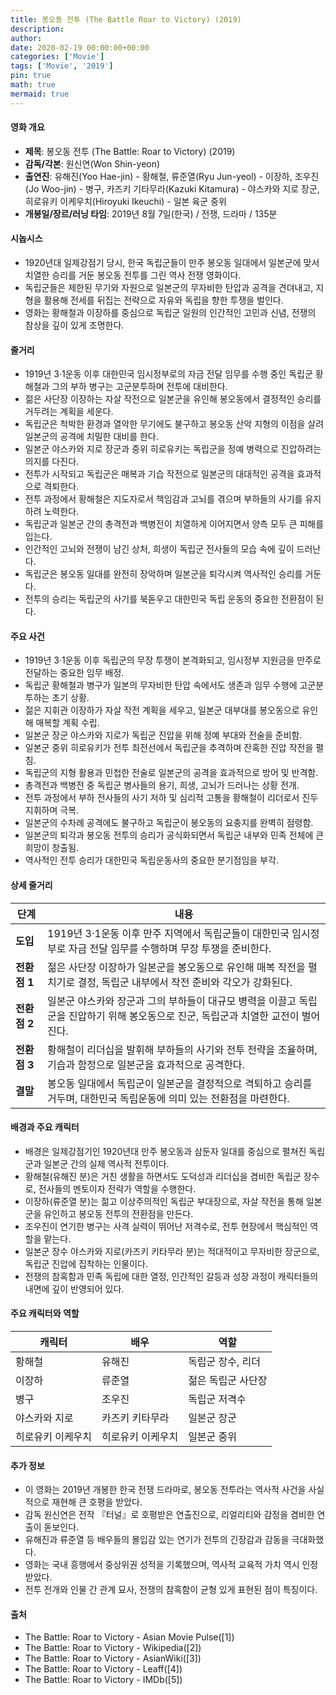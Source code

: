 ```yaml
---
title: 봉오동 전투 (The Battle Roar to Victory) (2019)
description: 
author: 
date: 2020-02-19 00:00:00+00:00
categories: ['Movie']
tags: ['Movie', '2019']
pin: true
math: true
mermaid: true
---
```

#### 영화 개요

- **제목**: 봉오동 전투 (The Battle: Roar to Victory) (2019)  
- **감독/각본**: 원신연(Won Shin-yeon)  
- **출연진**: 유해진(Yoo Hae-jin) - 황해철, 류준열(Ryu Jun-yeol) - 이장하, 조우진(Jo Woo-jin) - 병구, 카즈키 기타무라(Kazuki Kitamura) - 야스카와 지로 장군, 히로유키 이케우치(Hiroyuki Ikeuchi) - 일본 육군 중위  
- **개봉일/장르/러닝 타임**: 2019년 8월 7일(한국) / 전쟁, 드라마 / 135분  

#### 시놉시스

- 1920년대 일제강점기 당시, 한국 독립군들이 만주 봉오동 일대에서 일본군에 맞서 치열한 승리를 거둔 봉오동 전투를 그린 역사 전쟁 영화이다.  
- 독립군들은 제한된 무기와 자원으로 일본군의 무자비한 탄압과 공격을 견뎌내고, 지형을 활용해 전세를 뒤집는 전략으로 자유와 독립을 향한 투쟁을 벌인다.  
- 영화는 황해철과 이장하를 중심으로 독립군 일원의 인간적인 고민과 신념, 전쟁의 참상을 깊이 있게 조명한다.  

#### 줄거리

- 1919년 3·1운동 이후 대한민국 임시정부로의 자금 전달 임무를 수행 중인 독립군 황해철과 그의 부하 병구는 고군분투하며 전투에 대비한다.  
- 젊은 사단장 이장하는 자살 작전으로 일본군을 유인해 봉오동에서 결정적인 승리를 거두려는 계획을 세운다.  
- 독립군은 척박한 환경과 열악한 무기에도 불구하고 봉오동 산악 지형의 이점을 살려 일본군의 공격에 치밀한 대비를 한다.  
- 일본군 야스카와 지로 장군과 중위 히로유키는 독립군을 정예 병력으로 진압하려는 의지를 다진다.  
- 전투가 시작되고 독립군은 매복과 기습 작전으로 일본군의 대대적인 공격을 효과적으로 격퇴한다.  
- 전투 과정에서 황해철은 지도자로서 책임감과 고뇌를 겪으며 부하들의 사기를 유지하려 노력한다.  
- 독립군과 일본군 간의 총격전과 백병전이 치열하게 이어지면서 양측 모두 큰 피해를 입는다.  
- 인간적인 고뇌와 전쟁이 남긴 상처, 희생이 독립군 전사들의 모습 속에 깊이 드러난다.  
- 독립군은 봉오동 일대를 완전히 장악하며 일본군을 퇴각시켜 역사적인 승리를 거둔다.  
- 전투의 승리는 독립군의 사기를 북돋우고 대한민국 독립 운동의 중요한 전환점이 된다.  

#### 주요 사건

- 1919년 3·1운동 이후 독립군의 무장 투쟁이 본격화되고, 임시정부 지원금을 만주로 전달하는 중요한 임무 배정.  
- 독립군 황해철과 병구가 일본의 무자비한 탄압 속에서도 생존과 임무 수행에 고군분투하는 초기 상황.  
- 젊은 지휘관 이장하가 자살 작전 계획을 세우고, 일본군 대부대를 봉오동으로 유인해 매복할 계획 수립.  
- 일본군 장군 야스카와 지로가 독립군 진압을 위해 정예 부대와 전술을 준비함.  
- 일본군 중위 히로유키가 전투 최전선에서 독립군을 추격하며 잔혹한 진압 작전을 펼침.  
- 독립군의 지형 활용과 민첩한 전술로 일본군의 공격을 효과적으로 방어 및 반격함.  
- 총격전과 백병전 중 독립군 병사들의 용기, 희생, 고뇌가 드러나는 상황 전개.  
- 전투 과정에서 부하 전사들의 사기 저하 및 심리적 고통을 황해철이 리더로서 진두지휘하며 극복.  
- 일본군의 수차례 공격에도 불구하고 독립군이 봉오동의 요충지를 완벽히 점령함.  
- 일본군의 퇴각과 봉오동 전투의 승리가 공식화되면서 독립군 내부와 민족 전체에 큰 희망이 창출됨.  
- 역사적인 전투 승리가 대한민국 독립운동사의 중요한 분기점임을 부각.  

#### 상세 줄거리

| **단계**  | **내용**                                                                                                          |
|-----------|------------------------------------------------------------------------------------------------------------------|
| **도입**  | 1919년 3·1운동 이후 만주 지역에서 독립군들이 대한민국 임시정부로 자금 전달 임무를 수행하며 무장 투쟁을 준비한다.                           |
| **전환점 1** | 젊은 사단장 이장하가 일본군을 봉오동으로 유인해 매복 작전을 펼치기로 결정, 독립군 내부에서 작전 준비와 각오가 강화된다.                                |
| **전환점 2** | 일본군 야스카와 장군과 그의 부하들이 대규모 병력을 이끌고 독립군을 진압하기 위해 봉오동으로 진군, 독립군과 치열한 교전이 벌어진다.                     |
| **전환점 3** | 황해철이 리더십을 발휘해 부하들의 사기와 전투 전략을 조율하며, 기습과 함정으로 일본군을 효과적으로 공격한다.                                          |
| **결말**  | 봉오동 일대에서 독립군이 일본군을 결정적으로 격퇴하고 승리를 거두며, 대한민국 독립운동에 의미 있는 전환점을 마련한다.                                 |

#### 배경과 주요 캐릭터

- 배경은 일제강점기인 1920년대 만주 봉오동과 삼둔자 일대를 중심으로 펼쳐진 독립군과 일본군 간의 실제 역사적 전투이다.  
- 황해철(유해진 분)은 거친 생활을 하면서도 도덕성과 리더십을 겸비한 독립군 장수로, 전사들의 멘토이자 전략가 역할을 수행한다.  
- 이장하(류준열 분)는 젊고 이상주의적인 독립군 부대장으로, 자살 작전을 통해 일본군을 유인하고 봉오동 전투의 전환점을 만든다.  
- 조우진이 연기한 병구는 사격 실력이 뛰어난 저격수로, 전투 현장에서 핵심적인 역할을 맡는다.  
- 일본군 장수 야스카와 지로(카즈키 키타무라 분)는 적대적이고 무자비한 장군으로, 독립군 진압에 집착하는 인물이다.  
- 전쟁의 참혹함과 민족 독립에 대한 열정, 인간적인 갈등과 성장 과정이 캐릭터들의 내면에 깊이 반영되어 있다.  

#### 주요 캐릭터와 역할

| **캐릭터** | **배우** | **역할**             |
|------------|----------|----------------------|
| 황해철     | 유해진   | 독립군 장수, 리더    |
| 이장하     | 류준열   | 젊은 독립군 사단장  |
| 병구       | 조우진   | 독립군 저격수        |
| 야스카와 지로 | 카즈키 키타무라 | 일본군 장군         |
| 히로유키 이케우치 | 히로유키 이케우치 | 일본군 중위         |

#### 추가 정보

- 이 영화는 2019년 개봉한 한국 전쟁 드라마로, 봉오동 전투라는 역사적 사건을 사실적으로 재현해 큰 호평을 받았다.  
- 감독 원신연은 전작 『터널』로 호평받은 연출진으로, 리얼리티와 감정을 겸비한 연출이 돋보인다.  
- 유해진과 류준열 등 배우들의 몰입감 있는 연기가 전투의 긴장감과 감동을 극대화했다.  
- 영화는 국내 흥행에서 중상위권 성적을 기록했으며, 역사적 교육적 가치 역시 인정받았다.  
- 전투 전개와 인물 간 관계 묘사, 전쟁의 참혹함이 균형 있게 표현된 점이 특징이다.  

#### 출처

- The Battle: Roar to Victory - Asian Movie Pulse([1])  
- The Battle: Roar to Victory - Wikipedia([2])  
- The Battle: Roar to Victory - AsianWiki([3])  
- The Battle: Roar to Victory - Leaff([4])  
- The Battle: Roar to Victory - IMDb([5])

